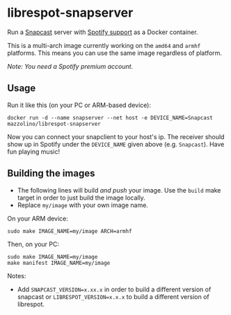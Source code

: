 # librespot-snapserver

Run a [Snapcast](https://github.com/badaix/snapcast) server with [Spotify support](https://github.com/plietar/librespot) as a Docker container.

This is a multi-arch image currently working on the `amd64` and `armhf` platforms. This means you can use the same image regardless of platform.

_Note: You need a Spotify premium account._

## Usage

Run it like this (on your PC or ARM-based device):

    docker run -d --name snapserver --net host -e DEVICE_NAME=Snapcast mazzolino/librespot-snapserver

Now you can connect your snapclient to your host's ip. The receiver should show up in Spotify under the `DEVICE_NAME` given above (e.g. `Snapcast`). Have fun playing music!

## Building the images

* The following lines will build _and push_ your image. Use the `build` make target in order to just build the image locally.
* Replace `my/image` with your own image name.

On your ARM device:

    sudo make IMAGE_NAME=my/image ARCH=armhf

Then, on your PC:

    sudo make IMAGE_NAME=my/image
    make manifest IMAGE_NAME=my/image

Notes:

* Add `SNAPCAST_VERSION=x.xx.x` in order to build a different version of snapcast or `LIBRESPOT_VERSION=x.x.x` to build a different version of librespot.
